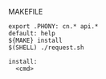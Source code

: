 MAKEFILE

```
export .PHONY: cn.* api.*   
default: help
${MAKE} install
$(SHELL) ./request.sh

install:
  <cmd>
```

